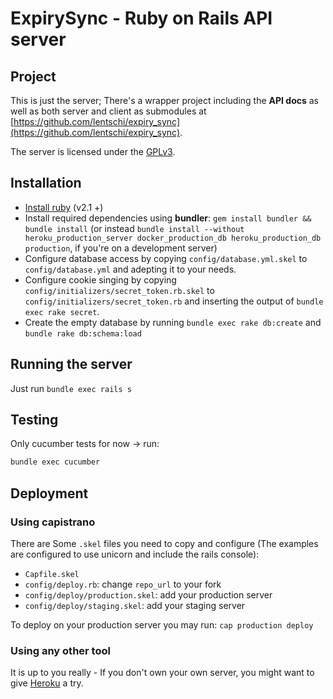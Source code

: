 ExpirySync - Ruby on Rails API server
==

## Project

This is just the server;
There's a wrapper project including the __API docs__ as well as both server and client as submodules at [https://github.com/lentschi/expiry_sync](https://github.com/lentschi/expiry_sync).

The server is licensed under the [GPLv3](LICENSE.md).

## Installation

- [Install ruby](https://www.ruby-lang.org/en/documentation/installation/) (v2.1 +)
- Install required dependencies using __bundler__: `gem install bundler && bundle install` (or instead `bundle install --without heroku_production_server docker_production_db heroku_production_db production`, if you're on a development server)
- Configure database access by copying `config/database.yml.skel` to `config/database.yml` and adepting it to your needs.
- Configure cookie singing by copying `config/initializers/secret_token.rb.skel` to `config/initializers/secret_token.rb` and inserting the output of `bundle exec rake secret`.
- Create the empty database by running `bundle exec rake db:create` and `bundle rake db:schema:load`

## Running the server

Just run `bundle exec rails s`

## Testing

Only cucumber tests for now -> run:

```bash
bundle exec cucumber
```

## Deployment

### Using capistrano

There are Some `.skel` files you need to copy and configure (The examples are configured to use unicorn and include the rails console):

- `Capfile.skel`
- `config/deploy.rb`: change `repo_url` to your fork
- `config/deploy/production.skel`: add your production server
- `config/deploy/staging.skel`: add your staging server

To deploy on your production server you may run: `cap production deploy`

### Using any other tool

It is up to you really - If you don't own your own server, you might want to give [Heroku](http://www.heroku.com) a try.

